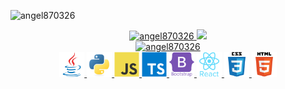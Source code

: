<p align="left"> <img src="https://komarev.com/ghpvc/?username=angel870326&label=Profile%20views&color=bdadeb&style=flat" alt="angel870326" /> </p>

<div align="center">
  <a href="https://github.com/angel870326">    
  <img height="150em" src="https://github-readme-stats.vercel.app/api?username=angel870326&show_icons=true&theme=radical&title_color=e9a3ff&text_color=57dbc8&bg_color=021627&locale=en&include_all_commits=true&count_private=true" alt="angel870326" />
  <img height="150em" src="https://github-readme-streak-stats.herokuapp.com/?user=angel870326&theme=nightowl&hide_border=false"/>
</div>

<div align="center">
  <img height="150em" src="https://github-readme-stats.vercel.app/api/top-langs?username=angel870326&show_icons=true&theme=radical&title_color=e9a3ff&text_color=00e3cb&bg_color=021627&locale=en&layout=compact&include_all_commits=true&count_private=true"" alt="angel870326" />
</div>
<div align="center">
  <a href="https://www.java.com" target="_blank" rel="noreferrer"> <img src="https://raw.githubusercontent.com/devicons/devicon/master/icons/java/java-original.svg" alt="java" width="40" height="40"/> </a> 
  <a href="https://www.python.org" target="_blank" rel="noreferrer"> <img src="https://raw.githubusercontent.com/devicons/devicon/master/icons/python/python-original.svg" alt="python" width="40" height="40"/> </a> 
  <a href="https://developer.mozilla.org/en-US/docs/Web/JavaScript" target="_blank" rel="noreferrer"> <img src="https://raw.githubusercontent.com/devicons/devicon/master/icons/javascript/javascript-original.svg" alt="javascript" width="40" height="40"/> </a> 
  <a href="https://www.typescriptlang.org/" target="_blank" rel="noreferrer"> <img src="https://raw.githubusercontent.com/devicons/devicon/master/icons/typescript/typescript-original.svg" alt="typescript" width="40" height="40"/> </a>     
  <a href="https://getbootstrap.com" target="_blank" rel="noreferrer"> <img src="https://raw.githubusercontent.com/devicons/devicon/master/icons/bootstrap/bootstrap-plain-wordmark.svg" alt="bootstrap" width="40" height="40"/> </a> 
  <a href="https://reactjs.org/" target="_blank" rel="noreferrer"> <img src="https://raw.githubusercontent.com/devicons/devicon/master/icons/react/react-original-wordmark.svg" alt="react" width="40" height="40"/> </a> 
  <a href="https://www.w3schools.com/css/" target="_blank" rel="noreferrer"> <img src="https://raw.githubusercontent.com/devicons/devicon/master/icons/css3/css3-original-wordmark.svg" alt="css3" width="40" height="40"/> </a> 
  <a href="https://www.w3.org/html/" target="_blank" rel="noreferrer"> <img src="https://raw.githubusercontent.com/devicons/devicon/master/icons/html5/html5-original-wordmark.svg" alt="html5" width="40" height="40"/> </a> 
</div>
